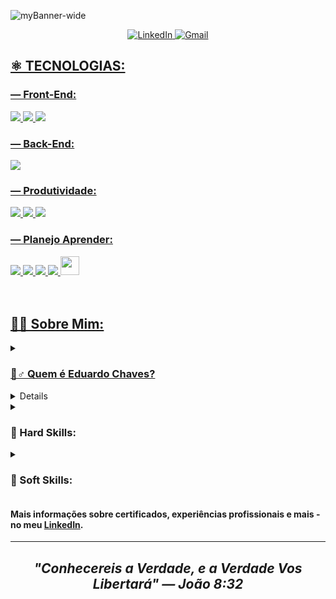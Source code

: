 ![myBanner-wide](https://user-images.githubusercontent.com/95307858/190666706-9006b0ba-7a95-4ac6-b959-3b76f2f7273a.jpg)

<p align = center>
  <a href="https://www.linkedin.com/in/edu-chaves">
    <img alt="LinkedIn" src="https://img.shields.io/badge/LinkedIn-0077B5?style=for-the-badge&logo=linkedin&logoColor=white"
  </a>
  <a href="mailto:henriqueduardo2002@gmail.com">
    <img alt="Gmail" src="https://img.shields.io/badge/Gmail-D14836?style=for-the-badge&logo=gmail&logoColor=white"
  </a>
</p>

## ⚛️ TECNOLOGIAS:

### — Front-End:

<div>
  <img src="https://img.shields.io/badge/HTML5-E34F26?style=for-the-badge&logo=html5&logoColor=white">
  <img src="https://img.shields.io/badge/CSS3-1572B6?style=for-the-badge&logo=css3&logoColor=white">
  <img src="https://img.shields.io/badge/JavaScript-F7DF1E?style=for-the-badge&logo=javascript&logoColor=black">
</div>

### — Back-End:

<img src="https://img.shields.io/badge/Python-3776AB?style=for-the-badge&logo=python&logoColor=white">


### — Produtividade:

<div>
  <img src="https://img.shields.io/badge/GIT-E44C30?style=for-the-badge&logo=git&logoColor=white">
  <img src="https://img.shields.io/badge/Notion-000000?style=for-the-badge&logo=notion&logoColor=white">
  <img src="https://img.shields.io/badge/Figma-F24E1E?style=for-the-badge&logo=figma&logoColor=white">
</div>

### — Planejo Aprender:

<div>
  <img src="https://img.shields.io/badge/Sass-CC6699?style=for-the-badge&logo=sass&logoColor=white">
  <img src="https://img.shields.io/badge/Bootstrap-563D7C?style=for-the-badge&logo=bootstrap&logoColor=white">
  <img src="https://img.shields.io/badge/TypeScript-007ACC?style=for-the-badge&logo=typescript&logoColor=white">
  <img src="https://img.shields.io/badge/React-20232A?style=for-the-badge&logo=react&logoColor=61DAFB">
  <img src="https://cdn-icons-png.flaticon.com/512/463/463292.png" width=30>
</div>
<br><br>

## 👨‍💻 Sobre Mim:

<details>
  <summary><h3>🙋‍‍♂️ Quem é Eduardo Chaves?</h3></summary>
  <blockquote>Olá, me chamo Eduardo Chaves! Tenho 20 anos de idade - sou nascido, criado e moro em Caruaru-PE. Sempre cresci apegado a tecnologia, mas foi no final de 2021 que comecei a estudar programação e toda a área de tecnologia como um todo de forma autodidata. E em agosto de 2022 comecei meu curso de Ciência da Computação pela Wyden Unifavip Caruaru. Atualmente estou dando ênfase dos meus estudos na área de Desenvolvimento Web (focando mais em Front-End no momento). E já estou fazendo alguns projetos no meu GitHub com HTML, CSS e JavaScript e continuo sempre aprendendo... E para alavancar ainda mais minhas habilidades estou buscando um estágio na área.</blockquote>
  <ul>
    <li>Desenvolvedor Web com ênfase em Front-End;</li>
    <li>Estudante de Ciência da Computação na Wyden Unifavip Caruaru (2022-2026);</li>
    <li>Fiz um Intercâmbio de 4 Meses Realizado na Nova Zelândia em 2020.</li>
    <li>Entusiasmado por Tecnologia;</li>
    <li>Organizado & Metódico;</li>
    <li>Disposto a Aprender Coisas de Valor;</li>
    <li>Autodidata.</li>
  </ul>
</details>

<details>
  <summary><h3>🏗️ Projetos:</h3></summary>
  <ul>
    <li>
      <a href="https://github.com/stars/eduardochaves1/lists/principais-projetos-front-end" title="Principais Projetos Front-End 💻">Principais Projetos Front-End 💻</a>
    </li>
    <li>
      <a href="https://github.com/stars/eduardochaves1/lists/logica-de-programacao" title="Principais Projetos de Lógica de Programação 👨‍💻">Principais Projetos de Lógica de Programação 👨‍💻</a>
    </li>
    <li>
    Estou constantemente estudando e realizando projetos relacionado à Desenvolvimento Web, Lógica de Programação, etc. E a medida que aprendo coisas novas estou adicionando aqui e no meu LinkedIn tais conhecimentos, tecnologias e projetos.
    </li>
  </ul>
</details>

<details>
  <summary><h3>🧠 Hard Skills:</h3></summary>
  <ul>
    <li>Conhecimentos dos Conceitos sobre Otimização de SEO;</li>
    <li>Experiência com sites WordPress utilizando plugins no-code, ex.: Elementor, Microthemer, etc...;</li>
    <li>Programação Orientada a Objetos (estudando atualmente na faculdade);</li>
    <li>Modelagem e Criação de Banco de Dados (estudando atualmente na faculdade);</li>
    <li>Conhecimentos em Engenharia de Requisitos & Processos de Criação de Software (estudando atualmente na faculdade);</li>
  </ul>
</details>

<details>
  <summary><h3>💬 Soft Skills:</h3></summary>
  <ul>
    <li>Inglês Intermediário à Avançado;</li>
    <li>Planejamento Estratégico;</li>
    <li>Resolução de Problemas;</li>
    <li>Comunicação Objetiva;</li>
    <li>Espírito de Equipe;</li>
    <li>Empreendedorismo.</li>
  </ul>
</details>

#### Mais informações sobre certificados, experiências profissionais e mais - no meu [LinkedIn](https://www.linkedin.com/in/edu-chaves).
---
## <p align=center> <em>"Conhecereis a Verdade, e a Verdade Vos Libertará" — João 8:32</em> </p>
